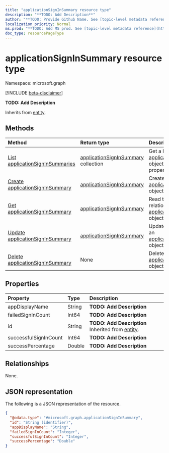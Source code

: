 ```yaml
---
title: "applicationSignInSummary resource type"
description: "**TODO: Add Description**"
author: "**TODO: Provide Github Name. See [topic-level metadata reference](https://msgo.azurewebsites.net/add/document/guidelines/metadata.html#topic-level-metadata)**"
localization_priority: Normal
ms.prod: "**TODO: Add MS prod. See [topic-level metadata reference](https://msgo.azurewebsites.net/add/document/guidelines/metadata.html#topic-level-metadata)**"
doc_type: resourcePageType
---
```


# applicationSignInSummary resource type

Namespace: microsoft.graph

[!INCLUDE [beta-disclaimer](../../includes/beta-disclaimer.md)]

**TODO: Add Description**


Inherits from [entity](../resources/entity.md).

## Methods
|Method|Return type|Description|
|:---|:---|:---|
|[List applicationSignInSummaries](../api/applicationsigninsummary-list.md)|[applicationSignInSummary](../resources/applicationsigninsummary.md) collection|Get a list of the [applicationSignInSummary](../resources/applicationsigninsummary.md) objects and their properties.|
|[Create applicationSignInSummary](../api/applicationsigninsummary-create.md)|[applicationSignInSummary](../resources/applicationsigninsummary.md)|Create a new [applicationSignInSummary](../resources/applicationsigninsummary.md) object.|
|[Get applicationSignInSummary](../api/applicationsigninsummary-get.md)|[applicationSignInSummary](../resources/applicationsigninsummary.md)|Read the properties and relationships of an [applicationSignInSummary](../resources/applicationsigninsummary.md) object.|
|[Update applicationSignInSummary](../api/applicationsigninsummary-update.md)|[applicationSignInSummary](../resources/applicationsigninsummary.md)|Update the properties of an [applicationSignInSummary](../resources/applicationsigninsummary.md) object.|
|[Delete applicationSignInSummary](../api/applicationsigninsummary-delete.md)|None|Deletes an [applicationSignInSummary](../resources/applicationsigninsummary.md) object.|

## Properties
|Property|Type|Description|
|:---|:---|:---|
|appDisplayName|String|**TODO: Add Description**|
|failedSignInCount|Int64|**TODO: Add Description**|
|id|String|**TODO: Add Description** Inherited from [entity](../resources/entity.md).|
|successfulSignInCount|Int64|**TODO: Add Description**|
|successPercentage|Double|**TODO: Add Description**|

## Relationships
None.

## JSON representation
The following is a JSON representation of the resource.
<!-- {
  "blockType": "resource",
  "keyProperty": "id",
  "@odata.type": "microsoft.graph.applicationSignInSummary",
  "baseType": "microsoft.graph.entity",
  "openType": false
}
-->
``` json
{
  "@odata.type": "#microsoft.graph.applicationSignInSummary",
  "id": "String (identifier)",
  "appDisplayName": "String",
  "failedSignInCount": "Integer",
  "successfulSignInCount": "Integer",
  "successPercentage": "Double"
}
```

